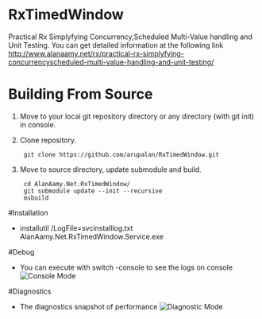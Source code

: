 # RxTimedWindow
Practical Rx Simplyfying Concurrency,Scheduled Multi-Value handling and Unit Testing. 
You can get detailed information at the following link
http://www.alanaamy.net/rx/practical-rx-simplyfying-concurrencyscheduled-multi-value-handling-and-unit-testing/

# Building From Source
1. Move to your local git repository directory or any directory (with git init) in console.

2. Clone repository.

        git clone https://github.com/arupalan/RxTimedWindow.git

3. Move to source directory, update submodule and build.

        cd AlanAamy.Net.RxTimedWindow/
        git submodule update --init --recursive
        msbuild
        
#Installation

 * installutil /LogFile=svcinstalllog.txt AlanAamy.Net.RxTimedWindow.Service.exe
 
 #Debug 
 * You can execute with switch -console to see the logs on console
 ![Console Mode](http://www.alanaamy.net/wp-content/uploads/2015/07/RxTimedWindowErrors.png)
 
 #Diagnostics
 * The diagnostics snapshot of performance
  ![Diagnostic Mode](http://www.alanaamy.net/wp-content/uploads/2015/07/RxTimedWindowTestsMemory.png)

